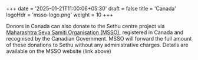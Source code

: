 +++
date = '2025-01-21T11:00:06+05:30'
draft = false
title = 'Canada'
logoHdr = 'msso-logo.png'
weight = 10
+++

Donors in Canada can also donate to the Sethu centre project via [Maharashtra Seva Samiti Organisation (MSSO)](https://www.mssoonline.org/donate/), registered in Canada and recognised by the Canadian Government. MSSO will forward the full amount of these donations to Sethu without any administrative charges. Details are available on the MSSO website (link above)

